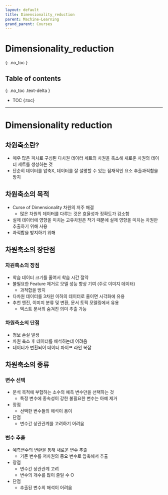 ```yaml
---
layout: default
title: Dimensionality_reduction
parent: Machine-Learning
grand_parent: Courses
---
```


# Dimensionality_reduction
{: .no_toc }

## Table of contents
{: .no_toc .text-delta }

- TOC
{:toc}

---

# Dimensionality reduction

## 차원축소란?

- 매우 많은 피처로 구성된 다차원 데이터 세트의 차원을 축소해 새로운 차원의 데이터 세트를 생성하는 것
- 단순히 데이터를 압축X, 데이터를 잘 설명할 수 있는 잠재적인 요소 추출과적합을 방지

## 차원축소의 목적

- Curse of Dimensionality 차원의 저주 해결
    - 많은 차원의 데이터를 다루는 것은 효율성과 정확도가 감소함
- 실제 데이터에 영향을 미치는 고유차원은 작기 때문에 실제 영향을 미치는 차원만 추출하기 위해 사용
- 과적합을 방지하기 위해

## 차원축소의 장단점

### 차원축소의 장점

- 학습 데이터 크기를 줄여서 학습 시간 절약
- 불필요한 Feature 제거로 모델 성능 향상 기여 (주로 이미지 데이터)
    - 과적합을 방지
- 다차원 데이터를 3차원 이하의 데이터로 줄이면 시각화에 유용
- 추천 엔진, 이미지 분류 및 변환, 문서 토픽 모델링에서 유용
    - 텍스트 문서의 숨겨진 의미 추출 가능

### 차원축소의 단점

- 정보 손실 발생
- 차원 축소 후 데이터를 해석하는데 어려움
- 데이터가 변환되어 데이터 파이프 라인 복잡

## 차원축소의 종류

### 변수 선택

- 분석 목적에 부합하는 소수의 예측 변수만을 선택하는 것
    - 특정 변수에 종속성이 강한 불필요한 변수는 아예 제거
- 장점
    - 선택한 변수들의 해석이 용이
- 단점
    - 변수간 상관관계를 고려하기 어려움

### 변수 추출

- 예측변수의 변환을 통해 새로운 변수 추출
    - 기존 변수를 저차원의 중요 변수로 압축해서 추출
- 장점
    - 변수간 상관관계 고려
    - 변수의 개수를 많이 줄일 수 O
- 단점
    - 추출된 변수의 해석이 어려움